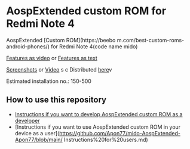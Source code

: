  AospExtended custom  ROM  for Redmi Note 4 
============================== 
 
AospExtended [Custom ROM](https://beebo m.com/best-custom-roms-android-phones/) for Redmi Note 4(code name mido) 
      
[Features as video](https://www.youtube.com/watch?v=KuQ9jIVmOXY) or [Features as text](https://forum.xda-developers.com/t/rom-11-0-aospextended-rom-v8-0-unofficial-surya.4202905/)
  
[Screenshots](https://t.me/Aponf77Mido/5270) or [Video](https://www.youtube.com/watch?v=KuQ9jIVmOXY)
s c 
Distributed [here](https://t.me/rn4downloads/4885)v

Estimated installation no.: 150-500

How to use this repository 
-------------------

* [Instructions if you want to develop AospExtended custom ROM as a developer](https://github.com/Apon77/mido-AospExtended-Apon77/blob/main/Instructions%20for%20developers.md)
* [Instructions if you want to use AospExtended custom ROM in your device as a user](https://github.com/Apon77/mido-AospExtended-Apon77/blob/main/ Instructions%20for%20users.md) 
 
